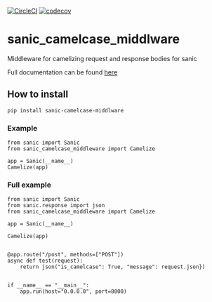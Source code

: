 [![CircleCI](https://circleci.com/gh/ahmednafies/sanic_camelcase_middleware.svg?style=shield)](https://circleci.com/gh/ahmednafies/sanic_camelcase_middleware) [![codecov](https://codecov.io/gh/ahmednafies/sanic_camelcase_middleware/branch/master/graph/badge.svg)](https://codecov.io/gh/ahmednafies/sanic_camelcase_middleware)


# sanic_camelcase_middlware
Middleware for camelizing request and response bodies for sanic

Full documentation can be found [here](https://ahmednafies.github.io/sanic_camelcase_middleware/)

## How to install
    pip install sanic-camelcase-middlware

### Example
    from sanic import Sanic
    from sanic_camelcase_middleware import Camelize

    app = Sanic(__name__)
    Camelize(app)

### Full example
    from sanic import Sanic
    from sanic.response import json
    from sanic_camelcase_middleware import Camelize

    app = Sanic(__name__)

    Camelize(app)


    @app.route("/post", methods=["POST"])
    async def test(request):
        return json("is_camelcase": True, "message": request.json})


    if __name__ == "__main__":
        app.run(host="0.0.0.0", port=8000)

